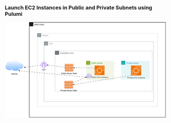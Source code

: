 ### Launch EC2 Instances in Public and Private Subnets using Pulumi 


<img src="pulumi-vpc-ec2.drawio.svg" alt="pulumi-vpc-ec2" width="800" height="300"/>
